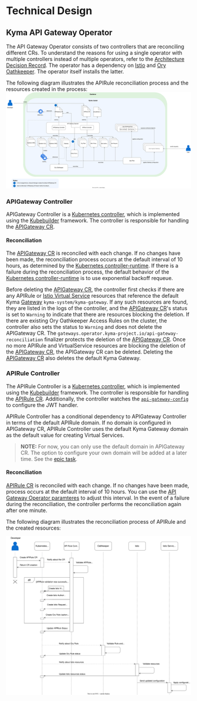 # Technical Design

## Kyma API Gateway Operator

The API Gateway Operator consists of two controllers that are reconciling different CRs. To understand the reasons for using a single operator with multiple controllers instead of multiple operators, refer to the [Architecture Decision Record](https://github.com/kyma-project/api-gateway/issues/495).
The operator has a dependency on [Istio](https://istio.io/) and [Ory Oathkeeper](https://www.ory.sh/docs/oathkeeper). The operator itself installs the latter.

The following diagram illustrates the APIRule reconciliation process and the resources created in the process:
![Kyma API Gateway Overview](../assets/operator-contributor-skr-overview.svg)

### APIGateway Controller

APIGateway Controller is a [Kubernetes controller](https://kubernetes.io/docs/concepts/architecture/controller/), which is implemented using the [Kubebuilder](https://book.kubebuilder.io/) framework.
The controller is responsible for handling the [APIGateway CR](../user/custom-resources/apigateway/04-00-apigateway-custom-resource.md).

#### Reconciliation
The [APIGateway CR](../user/custom-resources/apigateway/04-00-apigateway-custom-resource.md) is reconciled with each change. If no changes have been made, the reconciliation process occurs at the default interval of 10 hours,
as determined by the [Kubernetes controller-runtime](https://pkg.go.dev/sigs.k8s.io/controller-runtime).
If there is a failure during the reconciliation process, the default behavior of the [Kubernetes controller-runtime](https://pkg.go.dev/sigs.k8s.io/controller-runtime) is to use exponential backoff requeue.

Before deleting the [APIGateway CR](../user/custom-resources/apigateway/04-00-apigateway-custom-resource.md), the controller first checks if there are any APIRule or [Istio Virtual Service](https://istio.io/latest/docs/reference/config/networking/virtual-service) resources that reference the default Kyma [Gateway](https://istio.io/latest/docs/reference/config/networking/gateway/) `kyma-system/kyma-gateway`. If any such resources are found, they are listed in the logs of the controller, and the [APIGateway CR](../user/custom-resources/apigateway/04-00-apigateway-custom-resource.md)'s status is set to `Warning` to indicate that there are resources blocking the deletion. If there are existing Ory Oathkeeper Access Rules on the cluster, the controller also sets the status to `Warning` and does not delete the APIGateway CR.
The `gateways.operator.kyma-project.io/api-gateway-reconciliation` finalizer protects the deletion of the [APIGateway CR](../user/custom-resources/apigateway/04-00-apigateway-custom-resource.md). Once no more APIRule and VirtualService resources are blocking the deletion of the [APIGateway CR](../user/custom-resources/apigateway/04-00-apigateway-custom-resource.md), the APIGateway CR can be deleted. Deleting the [APIGateway CR](../user/custom-resources/apigateway/04-00-apigateway-custom-resource.md) also deletes the default Kyma Gateway. 

### APIRule Controller

The APIRule Controller is a [Kubernetes controller](https://kubernetes.io/docs/concepts/architecture/controller/), which is implemented using the [Kubebuilder](https://book.kubebuilder.io/) framework.
The controller is responsible for handling the [APIRule CR](../user/custom-resources/apirule/04-10-apirule-custom-resource.md).
Additionally, the controller watches the [`api-gateway-config`](../user/custom-resources/apirule/04-20-apirule-istio-jwt-access-strategy.md) to configure the JWT handler.

APIRule Controller has a conditional dependency to APIGateway Controller in terms of the default APIRule domain. If no domain is configured in APIGateway CR, APIRule Controller uses the default Kyma Gateway domain as the default value for creating Virtual Services.

>**NOTE:** For now, you can only use the default domain in APIGateway CR. The option to configure your own domain will be added at a later time. See the [epic task](https://github.com/kyma-project/api-gateway/issues/130).

#### Reconciliation
[APIRule CR](../user/custom-resources/apirule/04-10-apirule-custom-resource.md) is reconciled with each change. If no changes have been made, process occurs at the default interval of 10 hours.
You can use the [API Gateway Operator paramteres](../user/technical-reference/05-00-api-gateway-operator-parameters.md) to adjust this interval.
In the event of a failure during the reconciliation, the controller performs the reconciliation again after one minute.

The following diagram illustrates the reconciliation process of APIRule and the created resources:

![APIRule CR Reconciliation](../assets/api-rule-reconciliation-sequence.svg)
